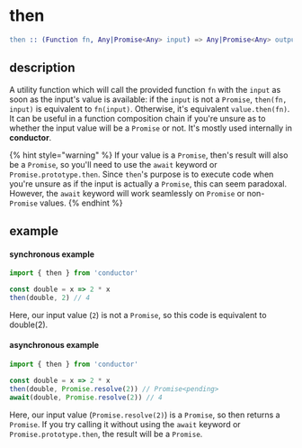 # then

```erlang
then :: (Function fn, Any|Promise<Any> input) => Any|Promise<Any> output
```

## description

A utility function which will call the provided function `fn` with the `input` as soon as the input's value is available: if the `input` is not a `Promise`, `then(fn, input)` is equivalent to `fn(input)`. Otherwise, it's equivalent `value.then(fn)`. It can be useful in a function composition chain if you're unsure as to whether the input value will be a `Promise` or not. It's mostly used internally in **conductor**.

{% hint style="warning" %}
If your value is a `Promise`, then's result will also be a `Promise`, so you'll need to use the `await` keyword or `Promise.prototype.then`. Since `then`'s purpose is to execute code when you're unsure as if the input is actually a `Promise`, this can seem paradoxal. However, the `await` keyword will work seamlessly on `Promise` or non-`Promise` values.
{% endhint %}

## example

#### synchronous example

```javascript
import { then } from 'conductor'

const double = x => 2 * x
then(double, 2) // 4
```

Here, our input value \(`2`\) is not a `Promise`, so this code is equivalent to double\(2\).

#### asynchronous example

```javascript
import { then } from 'conductor'

const double = x => 2 * x
then(double, Promise.resolve(2)) // Promise<pending>
await(double, Promise.resolve(2)) // 4
```

Here, our input value \(`Promise.resolve(2)`\) is a `Promise`, so then returns a `Promise`. If you try calling it without using the `await` keyword or `Promise.prototype.then`, the result will be a `Promise`.


